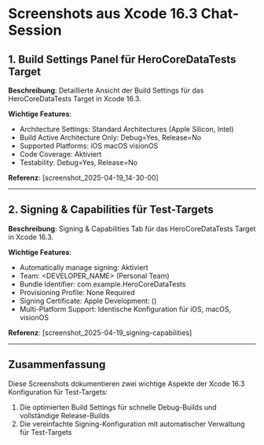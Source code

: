 
# Screenshots aus Xcode 16.3 Chat-Session

## 1. Build Settings Panel für HeroCoreDataTests Target

**Beschreibung**: Detaillierte Ansicht der Build Settings für das HeroCoreDataTests Target in Xcode 16.3.

**Wichtige Features**:
- Architecture Settings: Standard Architectures (Apple Silicon, Intel)
- Build Active Architecture Only: Debug=Yes, Release=No
- Supported Platforms: iOS macOS visionOS
- Code Coverage: Aktiviert
- Testability: Debug=Yes, Release=No

**Referenz**: [screenshot_2025-04-19_14-30-00]

---

## 2. Signing & Capabilities für Test-Targets

**Beschreibung**: Signing & Capabilities Tab für das HeroCoreDataTests Target in Xcode 16.3.

**Wichtige Features**:
- Automatically manage signing: Aktiviert
- Team: <DEVELOPER_NAME> (Personal Team)
- Bundle Identifier: com.example.HeroCoreDataTests
- Provisioning Profile: None Required
- Signing Certificate: Apple Development: <email-removed> (<ID-removed>)
- Multi-Platform Support: Identische Konfiguration für iOS, macOS, visionOS

**Referenz**: [screenshot_2025-04-19_signing-capabilities]

---

## Zusammenfassung

Diese Screenshots dokumentieren zwei wichtige Aspekte der Xcode 16.3 Konfiguration für Test-Targets:
1. Die optimierten Build Settings für schnelle Debug-Builds und vollständige Release-Builds
2. Die vereinfachte Signing-Konfiguration mit automatischer Verwaltung für Test-Targets
